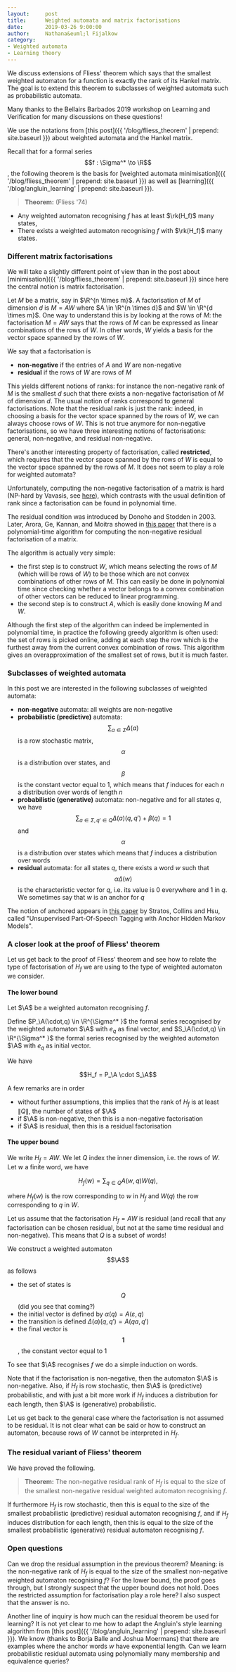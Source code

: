 ```yaml
---
layout:     post
title:      Weighted automata and matrix factorisations
date:       2019-03-26 9:00:00
author:     Nathana&euml;l Fijalkow
category: 
- Weighted automata
- Learning theory
---
```


<script type="text/x-mathjax-config">
MathJax.Hub.Config({
  TeX: {
    Macros: {
      R: "{\\mathbb{R}}",
      A: "{\\mathcal{A}}",
      rk: "{\\text{rank}}",
      NNrk: "{\\text{rank}_+}",
    }
  }
});
</script>

<p class="intro"><span class="dropcap">W</span>e discuss extensions of Fliess' theorem which says that the smallest weighted automaton for a function is exactly the rank of its Hankel matrix.
The goal is to extend this theorem to subclasses of weighted automata such as probabilistic automata.</p>

Many thanks to the Bellairs Barbados 2019 workshop on Learning and Verification for many discussions on these questions!

We use the notations from [this post]({{ '/blog/fliess_theorem' | prepend: site.baseurl }}) about weighted automata and the Hankel matrix.

Recall that for a formal series $$f : \Sigma^* \to \R$$, the following theorem is the basis for [weighted automata minimisation]({{ '/blog/fliess_theorem' | prepend: site.baseurl }}) as well as [learning]({{ '/blog/angluin_learning' | prepend: site.baseurl }}).

> **Theorem:** (Fliess '74)
* Any weighted automaton recognising $f$ has at least $\rk(H_f)$ many states,
* There exists a weighted automaton recognising $f$ with $\rk(H_f)$ many states.


### Different matrix factorisations

We will take a slightly different point of view than in the post about [minimisation]({{ '/blog/fliess_theorem' | prepend: site.baseurl }})
since here the central notion is matrix factorisation.

Let $M$ be a matrix, say in $\R^{n \times m}$.
A factorisation of $M$ of dimension $d$ is $M = AW$ where $A \in \R^{n \times d}$ and $W \in \R^{d \times m}$.
One way to understand this is by looking at the rows of $M$: the factorisation $M = AW$ says that the rows of $M$ can be expressed as linear combinations of the rows of $W$.
In other words, $W$ yields a basis for the vector space spanned by the rows of $W$.

We say that a factorisation is
* **non-negative** if the entries of $A$ and $W$ are non-negative
* **residual** if the rows of $W$ are rows of $M$

This yields different notions of ranks: for instance the non-negative rank of $M$ is the smallest $d$ such that there exists a non-negative factorisation of $M$ of dimension $d$.
The usual notion of ranks correspond to general factorisations.
Note that the residual rank is just the rank: indeed, in choosing a basis for the vector space spanned by the rows of $W$, we can always choose rows of $W$.
This is not true anymore for non-negative factorisations, so we have three interesting notions of factorisations: 
general, non-negative, and residual non-negative.

There's another interesting property of factorisation, called **restricted**, which requires that the vector space spanned by the rows of $W$ is equal to the vector space spanned by the rows of $M$.
It does not seem to play a role for weighted automata?

Unfortunately, computing the non-negative factorisation of a matrix is hard (NP-hard by Vavasis, see [here](https://arxiv.org/abs/0708.4149)), 
which contrasts with the usual definition of rank since a factorisation can be found in polynomial time.

The residual condition was introduced by Donoho and Stodden in 2003.
Later, Arora, Ge, Kannan, and Moitra showed in [this paper](https://arxiv.org/abs/1111.0952) that there is a polynomial-time algorithm for computing the non-negative residual factorisation of a matrix.

The algorithm is actually very simple: 
* the first step is to construct $W$, which means selecting the rows of $M$ (which will be rows of $W$) to be those which are not convex combinations of other rows of $M$. 
This can easily be done in polynomial time since checking whether a vector belongs to a convex combination of other vectors can be reduced to linear programming.
* the second step is to construct $A$, which is easily done knowing $M$ and $W$.

Although the first step of the algorithm can indeed be implemented in polynomial time, in practice the following greedy algorithm is often used: 
the set of rows is picked online, adding at each step the row which is the furthest away from the current convex combination of rows.
This algorithm gives an overapproximation of the smallest set of rows, but it is much faster.

### Subclasses of weighted automata

In this post we are interested in the following subclasses of weighted automata:
* **non-negative** automata: all weights are non-negative
* **probabilistic (predictive)** automata: $$\sum_{a \in \Sigma} \Delta(a)$$ is a row stochastic matrix, $$\alpha$$ is a distribution over states, and $$\beta$$ is the constant vector equal to $1$,
which means that $f$ induces for each $n$ a distribution over words of length $n$
* **probabilistic (generative)** automata: non-negative and for all states $q$, we have $$\sum_{a \in \Sigma, q' \in Q} \Delta(a)(q,q') + \beta(q) = 1$$ and $$\alpha$$ is a distribution over states
which means that $f$ induces a distribution over words
* **residual** automata: for all states $q$, there exists a word $w$ such that $$\alpha \Delta(w)$$ is the characteristic vector for $q$, i.e. its value is $0$ everywhere and $1$ in $q$.
We sometimes say that $w$ is an anchor for $q$

The notion of anchored appears in [this paper](http://www.aclweb.org/anthology/Q16-1018) by Stratos, Collins and Hsu, called "Unsupervised Part-Of-Speech Tagging with Anchor Hidden Markov Models".

### A closer look at the proof of Fliess' theorem

Let us get back to the proof of Fliess' theorem and see how to relate the type of factorisation of $H_f$ we are using to the type of weighted automaton we consider.

#### The lower bound 

Let $\A$ be a weighted automaton recognising $f$.

Define $P_\A(\cdot,q) \in \R^{\Sigma^* }$ the formal series recognised by the weighted automaton $\A$ with $e_q$ as final vector,
and $S_\A(\cdot,q) \in \R^{\Sigma^* }$ the formal series recognised by the weighted automaton $\A$ with $e_q$ as initial vector.

We have

$$H_f = P_\A \cdot S_\A$$

A few remarks are in order
* without further assumptions, this implies that the rank of $H_f$ is at least $\|Q\|$, the number of states of $\A$
* if $\A$ is non-negative, then this is a non-negative factorisation
* if $\A$ is residual, then this is a residual factorisation

#### The upper bound 

We write $H_f = A W$.
We let $Q$ index the inner dimension, i.e. the rows of $W$.
Let $w$ a finite word, we have

$$H_f(w) = \sum_{q \in Q} A(w,q) W(q),$$

where $H_f(w)$ is the row corresponding to $w$ in $H_f$ and $W(q)$ the row corresponding to $q$ in $W$.

Let us assume that the factorisation $H_f = AW$ is residual (and recall that any factorisation can be chosen residual, but not at the same time residual and non-negative).
This means that $Q$ is a subset of words!

We construct a weighted automaton $$\A$$ as follows
* the set of states is $$Q$$ (did you see that coming?)
* the initial vector is defined by $\alpha(q) = A(\varepsilon,q)$
* the transition is defined $\Delta(a)(q,q') = A(q a,q')$
* the final vector is **$$1$$**, the constant vector equal to $1$

To see that $\A$ recognises $f$ we do a simple induction on words.

Note that if the factorisation is non-negative, then the automaton $\A$ is non-negative.
Also, if $H_f$ is row stochastic, then $\A$ is (predictive) probabilistic,
and with just a bit more work 
if $H_f$ induces a distribution for each length, then $\A$ is (generative) probabilistic.

Let us get back to the general case where the factorisation is not assumed to be residual.
It is not clear what can be said or how to construct an automaton, because rows of $W$ cannot be interpreted in $H_f$.

### The residual variant of Fliess' theorem

We have proved the following.

> **Theorem:**
The non-negative residual rank of $H_f$ is equal to the size of the smallest non-negative residual weighted automaton recognising $f$.

If furthermore $H_f$ is row stochastic, then this is equal to the size of the smallest probabilistic (predictive) residual automaton recognising $f$,
and if $H_f$ induces distribution for each length, then this is equal to the size of the smallest probabilistic (generative) residual automaton recognising $f$.

### Open questions

Can we drop the residual assumption in the previous theorem?
Meaning: is the non-negative rank of $H_f$ is equal to the size of the smallest non-negative weighted automaton recognising $f$?
For the lower bound, the proof goes through, but I strongly suspect that the upper bound does not hold.
Does the restricted assumption for factorisation play a role here? I also suspect that the answer is no.

Another line of inquiry is how much can the residual theorem be used for learning?
It is not yet clear to me how to adapt the Angluin's style learning algorithm from [this post]({{ '/blog/angluin_learning' | prepend: site.baseurl }}).
We know (thanks to Borja Balle and Joshua Moermans) that there are examples where the anchor words $w$ have exponential length.
Can we learn probabilistic residual automata using polynomially many membership and equivalence queries?

